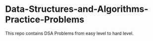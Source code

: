# Data-Structures-and-Algorithms-Practice-Problems
This repo contains DSA Problems from easy level to hard level.
